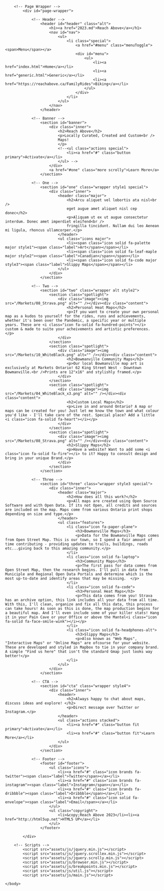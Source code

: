 <html>
	<head>
		<title>Reach Above</title>
		<meta charset="utf-8" />
		<meta name="viewport" content="width=device-width, initial-scale=1, user-scalable=no" />
		<link rel="stylesheet" href="assets/css/main.css" />
		<noscript><link rel="stylesheet" href="assets/css/noscript.css" /></noscript>
	</head>
	<body class="landing is-preload">

		<!-- Page Wrapper -->
			<div id="page-wrapper">

				<!-- Header -->
					<header id="header" class="alt">
						<h1><a href="2023.md">Reach Above</a></h1>
						<nav id="nav">
							<ul>
								<li class="special">
									<a href="#menu" class="menuToggle"><span>Menu</span></a>
									<div id="menu">
										<ul>
											<li><a href="index.html">Home</a></li>
											<li><a href="generic.html">Generic</a></li>
											<li><a href="https://reachabove.ca/FamilyRides">Biking</a></li>
										</ul>
									</div>
								</li>
							</ul>
						</nav>
					</header>

				<!-- Banner -->
					<section id="banner">
						<div class="inner">
							<h2>Reach Above</h2>
							<p>Locally Curated, Created and Custom<br />
							Maps!
							</p>
							<!--<ul class="actions special">
								<li><a href="#" class="button primary">Activate</a></li>
							</ul> -->
						</div>
						<a href="#one" class="more scrolly">Learn More</a>
					</section>

				<!-- One -->
					<section id="one" class="wrapper style1 special">
						<div class="inner">
							<header class="major">
								<h2>Arcu aliquet vel lobortis ata nisl<br />
								eget augue amet aliquet nisl cep donec</h2>
								<p>Aliquam ut ex ut augue consectetur interdum. Donec amet imperdiet eleifend<br />
								fringilla tincidunt. Nullam dui leo Aenean mi ligula, rhoncus ullamcorper.</p>
							</header>
							<ul class="icons major">
								<li><span class="icon solid fa-palette major style1"><span class="label">Art</span></span></li>
								<li><span class="icon solid fa-leaf-maple major style2"><span class="label">Canadian</span></span></li>
								<li><span class="icon solid fa-code major style3"><span class="label">Slippy Maps</span></span></li>
							</ul>
						</div>
					</section>

				<!-- Two -->
					<section id="two" class="wrapper alt style2">
						<section class="spotlight">
							<div class="image"><img src="/Markets/08_Strava.png" alt="" /></div><div class="content">
								<h2>Personal Heat Maps</h2>
								<p>If you want to create your own personal map as a kudos to yourself for the rides, runs and achievements, whether it's been over the Pandemic, a specific year or multiple years. These are <i class="icon fa-solid fa-hundred-points"></i> custom & made to suite your acheivements and artistic preferences. </p>
							</div>
						</section>
						<section class="spotlight">
							<div class="image"><img src="/Markets/10_WhiteBlack.png" alt="" /></div><div class="content">
								<h2>Bowmanville Community Maps</h2>
								<p>Our local Bowmanville map art is exclusively at Markets Ontario! 62 King Street West - Downtown Bowmanville.<br />Prints are 12"x16" and stylishly framed.</p>
							</div>
						</section>
						<section class="spotlight">
							<div class="image"><img src="/Markets/04_WhiteBlack_x3.png" alt="" /></div><div class="content">
								<h2>Custom Local Maps</h2>
								<p>Live in and around Ontario? A map or maps can be created for you! Just let me know the town and what colour you'd like - I'll take care of the rest. Special place? Add a little <i class="icon fa-solid fa-heart"></i></p>
							</div>
						</section>
						<section class="spotlight">
							<div class="image"><img src="/Markets/08_Strava.png" alt="" /></div><div class="content">
								<h2>Slippy Maps</h2>
								<p>Have a website? Want to add some <i class="icon fa-solid fa-fire"></i> to it? Happy to consult design and bring in your unique Brand.</p>
							</div>
						</section>		
					</section>

				<!-- Three -->
					<section id="three" class="wrapper style3 special">
						<div class="inner">
							<header class="major">
								<h2>How does all this work?</h2>
								<p>All maps are created using Open Source Software and with Open Data. If its not Open, all credits and sources are included on the map. Maps come from various Ontario print shops depending on size and type.</p>
							</header>
							<ul class="features">
								<li class="icon fa-paper-plane">
									<h3>Bowmanville Maps</h3>
									<p>Data for the Bowmanville Maps comes from Open Street Map. This is our town, so I spend a fair amount of time contributing - providing updates to trails, buildings, roads etc...giving back to this amazing community.</p>
								</li>
								<li class="icon solid fa-laptop">
									<h3>Community Maps</h3>
									<p>The first pass for data comes from Open Street Map, then the research begins. I'll pull in data from Municiple and Regional Open Data Portals and determine which is the most up-to-date and identify areas that may be missing.  </p>
								</li>
								<li class="icon solid fa-code">
									<h3>Personal Heat Maps</h3>
									<p>This data comes from you! Strava has an archive option, this link includes all your data from all time. With this, I'll clean, organize and fix all this data, this process can take hours! As soon as this is done, the map production begins for a beautiful map. And I'll even include some of your killer stats! Hang it in your Pain Cave or your Office or above the Mantel<i class="icon fa-solid fa-face-smile-wink"></i></p>
								</li>
								<li class="icon solid fa-headphones-alt">
									<h3>Slippy Maps</h3>
									<p>Also known as "Web Maps", "Interactive Maps" or "Online Maps" are ofcourse for your website. These are developed and styled in Mapbox to tie in your company brand. A simple "Find us here" that isn't the standard Gmap just looks way better!</p>
								</li>
							</ul>
						</div>
					</section>

				<!-- CTA -->
					<section id="cta" class="wrapper style4">
						<div class="inner">
							<header>
								<h2>Always happy to chat about maps, discuss ideas and explore! </h2>
								<p>Direct message over Twitter or Instagram.</p>
							</header>
							<ul class="actions stacked">
								<li><a href="#" class="button fit primary">Activate</a></li>
								<li><a href="#" class="button fit">Learn More</a></li>
							</ul>
						</div>
					</section>

				<!-- Footer -->
					<footer id="footer">
						<ul class="icons">
							<li><a href="#" class="icon brands fa-twitter"><span class="label">Twitter</span></a></li>
							<li><a href="#" class="icon brands fa-instagram"><span class="label">Instagram</span></a></li>
							<li><a href="#" class="icon brands fa-dribbble"><span class="label">Dribbble</span></a></li>
							<li><a href="#" class="icon solid fa-envelope"><span class="label">Email</span></a></li>
						</ul>
						<ul class="copyright">
							<li>&copy;Reach Above 2023</li><li><a href="http://html5up.net">HTML5 UP</a></li>
						</ul>
					</footer>

			</div>

		<!-- Scripts -->
			<script src="assets/js/jquery.min.js"></script>
			<script src="assets/js/jquery.scrollex.min.js"></script>
			<script src="assets/js/jquery.scrolly.min.js"></script>
			<script src="assets/js/browser.min.js"></script>
			<script src="assets/js/breakpoints.min.js"></script>
			<script src="assets/js/util.js"></script>
			<script src="assets/js/main.js"></script>

	</body>
</html>
